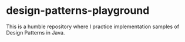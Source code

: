 # design-patterns-playground

This is a humble repository where I practice implementation samples of Design Patterns in Java.
